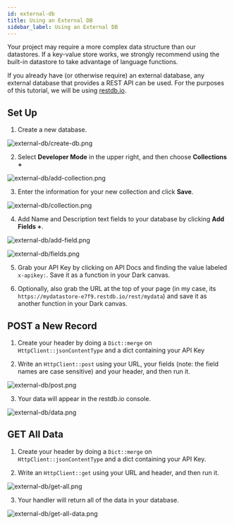 ```yaml
---
id: external-db
title: Using an External DB
sidebar_label: Using an External DB
---
```


Your project may require a more complex data structure than our datastores. If a
key-value store works, we strongly recommend using the built-in datastore to
take advantage of language functions.

If you already have (or otherwise require) an external database, any external
database that provides a REST API can be used. For the purposes of this
tutorial, we will be using [restdb.io](https://restdb.io).

## Set Up

1. Create a new database.

![external-db/create-db.png](/docs/img//img/external-db/create-db.png)

2. Select **Developer Mode** in the upper right, and then choose
   **Collections +**

![external-db/add-collection.png](/docs/img//img/external-db/add-collection.png)

3. Enter the information for your new collection and click **Save**.

![external-db/collection.png](/docs/img//img/external-db/collection.png)

4. Add Name and Description text fields to your database by clicking **Add
   Fields +**.

![external-db/add-field.png](/docs/img//img/external-db/add-fields.png)

![external-db/fields.png](/docs/img//img/external-db/fields.png)

5. Grab your API Key by clicking on API Docs and finding the value labeled
   `x-apikey:`. Save it as a function in your Dark canvas.

6. Optionally, also grab the URL at the top of your page (in my case, its
   `https://mydatastore-e7f9.restdb.io/rest/mydata`) and save it as another
   function in your Dark canvas.

## POST a New Record

1. Create your header by doing a `Dict::merge` on `HttpClient::jsonContentType`
   and a dict containing your API Key

2. Write an `HttpClient::post` using your URL, your fields (note: the field
   names are case sensitive) and your header, and then run it.

![external-db/post.png](/docs/img//img/external-db/post.png)

3. Your data will appear in the restdb.io console.

![external-db/data.png](/docs/img//img/external-db/data.png)

## GET All Data

1. Create your header by doing a `Dict::merge` on `HttpClient::jsonContentType`
   and a dict containing your API Key.

2. Write an `HttpClient::get` using your URL and header, and then run it.

![external-db/get-all.png](/docs/img//img/external-db/get-all.png)

3. Your handler will return all of the data in your database.

![external-db/get-all-data.png](/docs/img//img/external-db/get-all-data.png)
